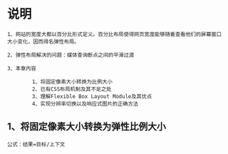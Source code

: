 # 说明

```
1、网站的宽度大都以百分比形式定义。百分比布局使得网页宽度能够随着查看他们的屏幕窗口大小变化，因而得名弹性布局。

2、弹性布局解决的问题：媒体查询断点之间的平滑过渡

3、本章内容

        1、将固定像素大小转换为比例大小
        2、已有CSS布局机制及其不足之处
        3、理解Flexible Box Layout Module及其优点
        4、实现分辨率切换以及响应式图片的正确方法
```

## 1、将固定像素大小转换为弹性比例大小

```
公式：结果=目标/上下文
```



